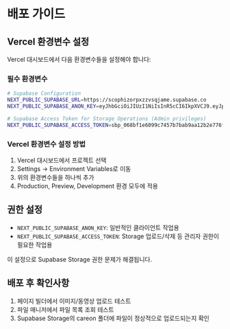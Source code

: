 # 배포 가이드

## Vercel 환경변수 설정

Vercel 대시보드에서 다음 환경변수들을 설정해야 합니다:

### 필수 환경변수

```bash
# Supabase Configuration
NEXT_PUBLIC_SUPABASE_URL=https://scophizorpxzzvsqjame.supabase.co
NEXT_PUBLIC_SUPABASE_ANON_KEY=eyJhbGciOiJIUzI1NiIsInR5cCI6IkpXVCJ9.eyJpc3MiOiJzdXBhYmFzZSIsInJlZiI6InNjb3BoaXpvcnB4enp2c3FqYW1lIiwicm9sZSI6ImFub24iLCJpYXQiOjE3MzM3MDM2NDEsImV4cCI6MjA0OTI3OTY0MX0.placeholder-replace-with-actual-key

# Supabase Access Token for Storage Operations (Admin privileges)
NEXT_PUBLIC_SUPABASE_ACCESS_TOKEN=sbp_068bf1e6099c7457b7bab9aa12b2e776f2cc4a60
```

### Vercel 환경변수 설정 방법

1. Vercel 대시보드에서 프로젝트 선택
2. Settings → Environment Variables로 이동
3. 위의 환경변수들을 하나씩 추가
4. Production, Preview, Development 환경 모두에 적용

## 권한 설정

- `NEXT_PUBLIC_SUPABASE_ANON_KEY`: 일반적인 클라이언트 작업용
- `NEXT_PUBLIC_SUPABASE_ACCESS_TOKEN`: Storage 업로드/삭제 등 관리자 권한이 필요한 작업용

이 설정으로 Supabase Storage 권한 문제가 해결됩니다.

## 배포 후 확인사항

1. 페이지 빌더에서 이미지/동영상 업로드 테스트
2. 파일 매니저에서 파일 목록 조회 테스트
3. Supabase Storage의 careon 폴더에 파일이 정상적으로 업로드되는지 확인
